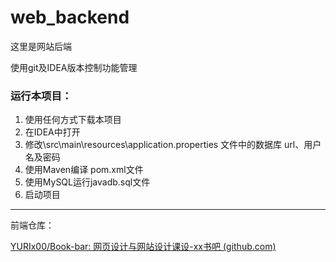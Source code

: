 # web_backend
这里是网站后端 

使用git及IDEA版本控制功能管理



### 运行本项目：

1. 使用任何方式下载本项目
2. 在IDEA中打开
3. 修改\src\main\resources\application.properties 文件中的数据库 url、用户名及密码
4. 使用Maven编译 pom.xml文件
5. 使用MySQL运行javadb.sql文件
6. 启动项目

------

前端仓库：

[YURIx00/Book-bar: 网页设计与网站设计课设-xx书吧 (github.com)](https://github.com/YURIx00/Book-bar)



